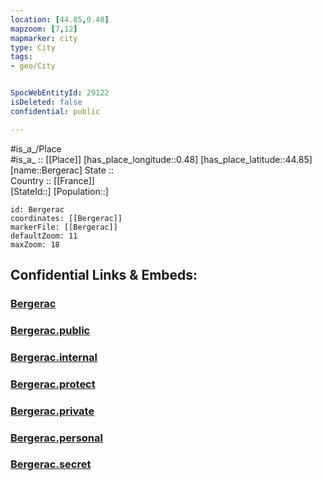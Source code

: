 ```yaml
---
location: [44.85,0.48] 
mapzoom: [7,12] 
mapmarker: city 
type: City
tags:
- geo/City


SpocWebEntityId: 29122
isDeleted: false
confidential: public

---
```

#is_a_/Place  
#is_a_ :: [[Place]] 
[has_place_longitude::0.48] 
[has_place_latitude::44.85] 
[name::Bergerac] 
State ::  
Country :: [[France]]  
[StateId::] 
[Population::] 



```leaflet
id: Bergerac
coordinates: [[Bergerac]] 
markerFile: [[Bergerac]] 
defaultZoom: 11 
maxZoom: 18
```


## Confidential Links & Embeds: 

### [Bergerac](/_Standards/Earth/Continent/Europe/Europe~West/France/regions~France/Nouvelle-Aquitaine/departments~Aquitaine/Dordogne/communes~Dordogne/Bergerac/cities~Bergerac/Bergerac.md) 

### [Bergerac.public](/_public/Earth/Continent/Europe/Europe~West/France/regions~France/Nouvelle-Aquitaine/departments~Aquitaine/Dordogne/communes~Dordogne/Bergerac/cities~Bergerac/Bergerac.public.md) 

### [Bergerac.internal](/_internal/Earth/Continent/Europe/Europe~West/France/regions~France/Nouvelle-Aquitaine/departments~Aquitaine/Dordogne/communes~Dordogne/Bergerac/cities~Bergerac/Bergerac.internal.md) 

### [Bergerac.protect](/_protect/Earth/Continent/Europe/Europe~West/France/regions~France/Nouvelle-Aquitaine/departments~Aquitaine/Dordogne/communes~Dordogne/Bergerac/cities~Bergerac/Bergerac.protect.md) 

### [Bergerac.private](/_private/Earth/Continent/Europe/Europe~West/France/regions~France/Nouvelle-Aquitaine/departments~Aquitaine/Dordogne/communes~Dordogne/Bergerac/cities~Bergerac/Bergerac.private.md) 

### [Bergerac.personal](/_personal/Earth/Continent/Europe/Europe~West/France/regions~France/Nouvelle-Aquitaine/departments~Aquitaine/Dordogne/communes~Dordogne/Bergerac/cities~Bergerac/Bergerac.personal.md) 

### [Bergerac.secret](/_secret/Earth/Continent/Europe/Europe~West/France/regions~France/Nouvelle-Aquitaine/departments~Aquitaine/Dordogne/communes~Dordogne/Bergerac/cities~Bergerac/Bergerac.secret.md)

